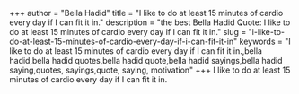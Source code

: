 +++
author = "Bella Hadid"
title = "I like to do at least 15 minutes of cardio every day if I can fit it in."
description = "the best Bella Hadid Quote: I like to do at least 15 minutes of cardio every day if I can fit it in."
slug = "i-like-to-do-at-least-15-minutes-of-cardio-every-day-if-i-can-fit-it-in"
keywords = "I like to do at least 15 minutes of cardio every day if I can fit it in.,bella hadid,bella hadid quotes,bella hadid quote,bella hadid sayings,bella hadid saying,quotes, sayings,quote, saying, motivation"
+++
I like to do at least 15 minutes of cardio every day if I can fit it in.
